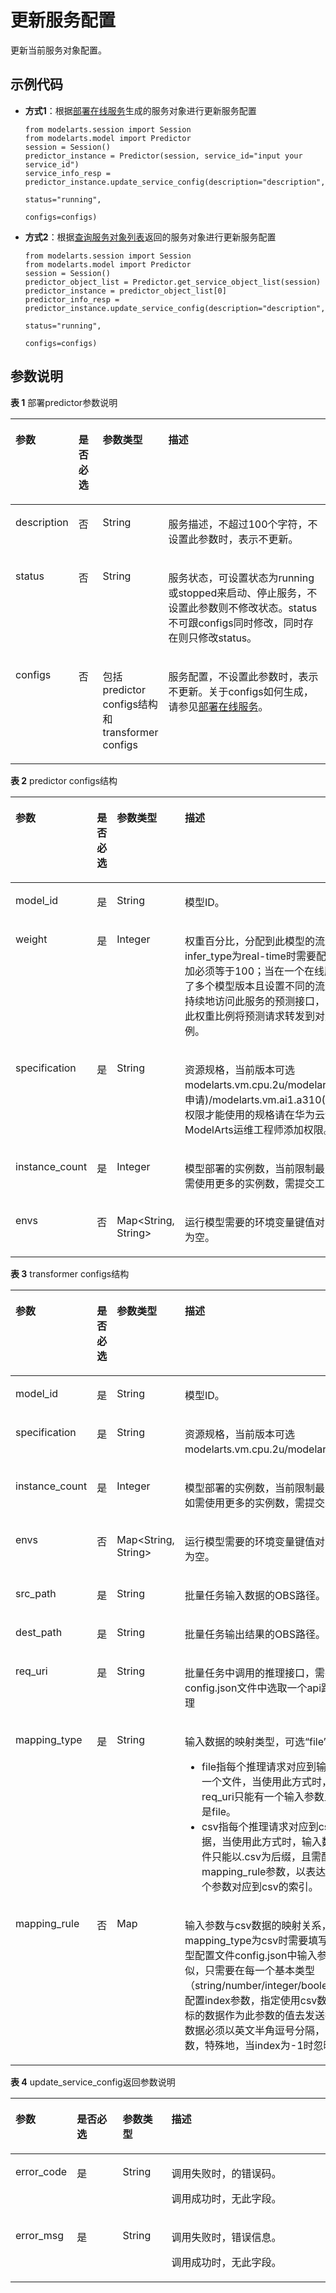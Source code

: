 # 更新服务配置<a name="modelarts_04_0207"></a>

更新当前服务对象配置。

## 示例代码<a name="zh-cn_topic_0160622887_section59151611112217"></a>

-   **方式1**：根据[部署在线服务](部署在线服务.md)生成的服务对象进行更新服务配置

    ```
    from modelarts.session import Session
    from modelarts.model import Predictor
    session = Session()
    predictor_instance = Predictor(session, service_id="input your service_id")
    service_info_resp = predictor_instance.update_service_config(description="description",
                                                                  status="running",
                                                                  configs=configs) 
    ```

-   **方式2**：根据[查询服务对象列表](查询服务对象列表.md)返回的服务对象进行更新服务配置

    ```
    from modelarts.session import Session
    from modelarts.model import Predictor
    session = Session()
    predictor_object_list = Predictor.get_service_object_list(session)
    predictor_instance = predictor_object_list[0]                
    predictor_info_resp = predictor_instance.update_service_config(description="description",
                                                                    status="running",
                                                                    configs=configs) 
    ```


## 参数说明<a name="zh-cn_topic_0160622887_section14967645421"></a>

**表 1**  部署predictor参数说明

<a name="zh-cn_topic_0160622887_table1729519551521"></a>
<table><thead align="left"><tr id="zh-cn_topic_0160622887_row92951455227"><th class="cellrowborder" valign="top" width="10.459999999999999%" id="mcps1.2.5.1.1"><p id="zh-cn_topic_0160622887_p1529512551427"><a name="zh-cn_topic_0160622887_p1529512551427"></a><a name="zh-cn_topic_0160622887_p1529512551427"></a>参数</p>
</th>
<th class="cellrowborder" valign="top" width="8.21%" id="mcps1.2.5.1.2"><p id="zh-cn_topic_0160622887_p1729513551121"><a name="zh-cn_topic_0160622887_p1729513551121"></a><a name="zh-cn_topic_0160622887_p1729513551121"></a>是否必选</p>
</th>
<th class="cellrowborder" valign="top" width="16.650000000000002%" id="mcps1.2.5.1.3"><p id="zh-cn_topic_0160622887_p1295155426"><a name="zh-cn_topic_0160622887_p1295155426"></a><a name="zh-cn_topic_0160622887_p1295155426"></a>参数类型</p>
</th>
<th class="cellrowborder" valign="top" width="64.68%" id="mcps1.2.5.1.4"><p id="zh-cn_topic_0160622887_p42952551219"><a name="zh-cn_topic_0160622887_p42952551219"></a><a name="zh-cn_topic_0160622887_p42952551219"></a>描述</p>
</th>
</tr>
</thead>
<tbody><tr id="zh-cn_topic_0160622887_row82951655722"><td class="cellrowborder" valign="top" width="10.459999999999999%" headers="mcps1.2.5.1.1 "><p id="zh-cn_topic_0160622887_p172953551525"><a name="zh-cn_topic_0160622887_p172953551525"></a><a name="zh-cn_topic_0160622887_p172953551525"></a>description</p>
</td>
<td class="cellrowborder" valign="top" width="8.21%" headers="mcps1.2.5.1.2 "><p id="zh-cn_topic_0160622887_p2295055426"><a name="zh-cn_topic_0160622887_p2295055426"></a><a name="zh-cn_topic_0160622887_p2295055426"></a>否</p>
</td>
<td class="cellrowborder" valign="top" width="16.650000000000002%" headers="mcps1.2.5.1.3 "><p id="zh-cn_topic_0160622887_p142951551123"><a name="zh-cn_topic_0160622887_p142951551123"></a><a name="zh-cn_topic_0160622887_p142951551123"></a>String</p>
</td>
<td class="cellrowborder" valign="top" width="64.68%" headers="mcps1.2.5.1.4 "><p id="zh-cn_topic_0160622887_p82952551624"><a name="zh-cn_topic_0160622887_p82952551624"></a><a name="zh-cn_topic_0160622887_p82952551624"></a>服务描述，不超过100个字符，不设置此参数时，表示不更新。</p>
</td>
</tr>
<tr id="zh-cn_topic_0160622887_row162950551829"><td class="cellrowborder" valign="top" width="10.459999999999999%" headers="mcps1.2.5.1.1 "><p id="zh-cn_topic_0160622887_p142951755223"><a name="zh-cn_topic_0160622887_p142951755223"></a><a name="zh-cn_topic_0160622887_p142951755223"></a>status</p>
</td>
<td class="cellrowborder" valign="top" width="8.21%" headers="mcps1.2.5.1.2 "><p id="zh-cn_topic_0160622887_p182951155226"><a name="zh-cn_topic_0160622887_p182951155226"></a><a name="zh-cn_topic_0160622887_p182951155226"></a>否</p>
</td>
<td class="cellrowborder" valign="top" width="16.650000000000002%" headers="mcps1.2.5.1.3 "><p id="zh-cn_topic_0160622887_p1829511551824"><a name="zh-cn_topic_0160622887_p1829511551824"></a><a name="zh-cn_topic_0160622887_p1829511551824"></a>String</p>
</td>
<td class="cellrowborder" valign="top" width="64.68%" headers="mcps1.2.5.1.4 "><p id="zh-cn_topic_0160622887_p32956551022"><a name="zh-cn_topic_0160622887_p32956551022"></a><a name="zh-cn_topic_0160622887_p32956551022"></a>服务状态，可设置状态为running或stopped来启动、停止服务，不设置此参数则不修改状态。status不可跟configs同时修改，同时存在则只修改status。</p>
</td>
</tr>
<tr id="zh-cn_topic_0160622887_row1629575514211"><td class="cellrowborder" valign="top" width="10.459999999999999%" headers="mcps1.2.5.1.1 "><p id="zh-cn_topic_0160622887_p19295255727"><a name="zh-cn_topic_0160622887_p19295255727"></a><a name="zh-cn_topic_0160622887_p19295255727"></a>configs</p>
</td>
<td class="cellrowborder" valign="top" width="8.21%" headers="mcps1.2.5.1.2 "><p id="zh-cn_topic_0160622887_p629510551028"><a name="zh-cn_topic_0160622887_p629510551028"></a><a name="zh-cn_topic_0160622887_p629510551028"></a>否</p>
</td>
<td class="cellrowborder" valign="top" width="16.650000000000002%" headers="mcps1.2.5.1.3 "><p id="zh-cn_topic_0160622887_p6295105518218"><a name="zh-cn_topic_0160622887_p6295105518218"></a><a name="zh-cn_topic_0160622887_p6295105518218"></a>包括predictor configs结构和transformer configs</p>
</td>
<td class="cellrowborder" valign="top" width="64.68%" headers="mcps1.2.5.1.4 "><p id="zh-cn_topic_0160622887_p629545516217"><a name="zh-cn_topic_0160622887_p629545516217"></a><a name="zh-cn_topic_0160622887_p629545516217"></a>服务配置，不设置此参数时，表示不更新。关于configs如何生成，请参见<a href="部署在线服务.md">部署在线服务</a>。</p>
</td>
</tr>
</tbody>
</table>

**表 2**  predictor configs结构

<a name="zh-cn_topic_0160622887_table6841887256"></a>
<table><thead align="left"><tr id="zh-cn_topic_0160622887_row4846788252"><th class="cellrowborder" valign="top" width="13.217821782178218%" id="mcps1.2.5.1.1"><p id="zh-cn_topic_0160622887_p884819812515"><a name="zh-cn_topic_0160622887_p884819812515"></a><a name="zh-cn_topic_0160622887_p884819812515"></a>参数</p>
</th>
<th class="cellrowborder" valign="top" width="10.07920792079208%" id="mcps1.2.5.1.2"><p id="zh-cn_topic_0160622887_p1985013812252"><a name="zh-cn_topic_0160622887_p1985013812252"></a><a name="zh-cn_topic_0160622887_p1985013812252"></a>是否必选</p>
</th>
<th class="cellrowborder" valign="top" width="16.346534653465348%" id="mcps1.2.5.1.3"><p id="zh-cn_topic_0160622887_p1852188192520"><a name="zh-cn_topic_0160622887_p1852188192520"></a><a name="zh-cn_topic_0160622887_p1852188192520"></a>参数类型</p>
</th>
<th class="cellrowborder" valign="top" width="60.35643564356435%" id="mcps1.2.5.1.4"><p id="zh-cn_topic_0160622887_p38538832514"><a name="zh-cn_topic_0160622887_p38538832514"></a><a name="zh-cn_topic_0160622887_p38538832514"></a>描述</p>
</th>
</tr>
</thead>
<tbody><tr id="zh-cn_topic_0160622887_row1856380258"><td class="cellrowborder" valign="top" width="13.217821782178218%" headers="mcps1.2.5.1.1 "><p id="zh-cn_topic_0160622887_p1786010872513"><a name="zh-cn_topic_0160622887_p1786010872513"></a><a name="zh-cn_topic_0160622887_p1786010872513"></a>model_id</p>
</td>
<td class="cellrowborder" valign="top" width="10.07920792079208%" headers="mcps1.2.5.1.2 "><p id="zh-cn_topic_0160622887_p386268152512"><a name="zh-cn_topic_0160622887_p386268152512"></a><a name="zh-cn_topic_0160622887_p386268152512"></a>是</p>
</td>
<td class="cellrowborder" valign="top" width="16.346534653465348%" headers="mcps1.2.5.1.3 "><p id="zh-cn_topic_0160622887_p1386419814252"><a name="zh-cn_topic_0160622887_p1386419814252"></a><a name="zh-cn_topic_0160622887_p1386419814252"></a>String</p>
</td>
<td class="cellrowborder" valign="top" width="60.35643564356435%" headers="mcps1.2.5.1.4 "><p id="zh-cn_topic_0160622887_p9866118172511"><a name="zh-cn_topic_0160622887_p9866118172511"></a><a name="zh-cn_topic_0160622887_p9866118172511"></a>模型ID。</p>
</td>
</tr>
<tr id="zh-cn_topic_0160622887_row1086798112511"><td class="cellrowborder" valign="top" width="13.217821782178218%" headers="mcps1.2.5.1.1 "><p id="zh-cn_topic_0160622887_p986916812517"><a name="zh-cn_topic_0160622887_p986916812517"></a><a name="zh-cn_topic_0160622887_p986916812517"></a>weight</p>
</td>
<td class="cellrowborder" valign="top" width="10.07920792079208%" headers="mcps1.2.5.1.2 "><p id="zh-cn_topic_0160622887_p687111819259"><a name="zh-cn_topic_0160622887_p687111819259"></a><a name="zh-cn_topic_0160622887_p687111819259"></a>是</p>
</td>
<td class="cellrowborder" valign="top" width="16.346534653465348%" headers="mcps1.2.5.1.3 "><p id="zh-cn_topic_0160622887_p138731787259"><a name="zh-cn_topic_0160622887_p138731787259"></a><a name="zh-cn_topic_0160622887_p138731787259"></a>Integer</p>
</td>
<td class="cellrowborder" valign="top" width="60.35643564356435%" headers="mcps1.2.5.1.4 "><p id="zh-cn_topic_0160622887_p19875118162511"><a name="zh-cn_topic_0160622887_p19875118162511"></a><a name="zh-cn_topic_0160622887_p19875118162511"></a>权重百分比，分配到此模型的流量权重，仅当infer_type为real-time时需要配置，多个权重相加必须等于100；当在一个在线服务中同时配置了多个模型版本且设置不同的流量权重比例时，持续地访问此服务的预测接口，ModelArts会按此权重比例将预测请求转发到对应的模型版本实例。</p>
</td>
</tr>
<tr id="zh-cn_topic_0160622887_row1687613842514"><td class="cellrowborder" valign="top" width="13.217821782178218%" headers="mcps1.2.5.1.1 "><p id="zh-cn_topic_0160622887_p1187828182513"><a name="zh-cn_topic_0160622887_p1187828182513"></a><a name="zh-cn_topic_0160622887_p1187828182513"></a>specification</p>
</td>
<td class="cellrowborder" valign="top" width="10.07920792079208%" headers="mcps1.2.5.1.2 "><p id="zh-cn_topic_0160622887_p38801282251"><a name="zh-cn_topic_0160622887_p38801282251"></a><a name="zh-cn_topic_0160622887_p38801282251"></a>是</p>
</td>
<td class="cellrowborder" valign="top" width="16.346534653465348%" headers="mcps1.2.5.1.3 "><p id="zh-cn_topic_0160622887_p08821882254"><a name="zh-cn_topic_0160622887_p08821882254"></a><a name="zh-cn_topic_0160622887_p08821882254"></a>String</p>
</td>
<td class="cellrowborder" valign="top" width="60.35643564356435%" headers="mcps1.2.5.1.4 "><p id="zh-cn_topic_0160622887_p13831001613"><a name="zh-cn_topic_0160622887_p13831001613"></a><a name="zh-cn_topic_0160622887_p13831001613"></a>资源规格，当前版本可选modelarts.vm.cpu.2u/modelarts.vm.gpu.p4(需申请)/modelarts.vm.ai1.a310(需申请)，需申请权限才能使用的规格请在华为云创建工单，由ModelArts运维工程师添加权限。</p>
</td>
</tr>
<tr id="zh-cn_topic_0160622887_row988558102512"><td class="cellrowborder" valign="top" width="13.217821782178218%" headers="mcps1.2.5.1.1 "><p id="zh-cn_topic_0160622887_p1588814812519"><a name="zh-cn_topic_0160622887_p1588814812519"></a><a name="zh-cn_topic_0160622887_p1588814812519"></a>instance_count</p>
</td>
<td class="cellrowborder" valign="top" width="10.07920792079208%" headers="mcps1.2.5.1.2 "><p id="zh-cn_topic_0160622887_p68902872512"><a name="zh-cn_topic_0160622887_p68902872512"></a><a name="zh-cn_topic_0160622887_p68902872512"></a>是</p>
</td>
<td class="cellrowborder" valign="top" width="16.346534653465348%" headers="mcps1.2.5.1.3 "><p id="zh-cn_topic_0160622887_p18926812256"><a name="zh-cn_topic_0160622887_p18926812256"></a><a name="zh-cn_topic_0160622887_p18926812256"></a>Integer</p>
</td>
<td class="cellrowborder" valign="top" width="60.35643564356435%" headers="mcps1.2.5.1.4 "><p id="zh-cn_topic_0160622887_p11894788252"><a name="zh-cn_topic_0160622887_p11894788252"></a><a name="zh-cn_topic_0160622887_p11894788252"></a>模型部署的实例数，当前限制最大实例数为5，如需使用更多的实例数，需提交工单申请。</p>
</td>
</tr>
<tr id="zh-cn_topic_0160622887_row208952088256"><td class="cellrowborder" valign="top" width="13.217821782178218%" headers="mcps1.2.5.1.1 "><p id="zh-cn_topic_0160622887_p48972820252"><a name="zh-cn_topic_0160622887_p48972820252"></a><a name="zh-cn_topic_0160622887_p48972820252"></a>envs</p>
</td>
<td class="cellrowborder" valign="top" width="10.07920792079208%" headers="mcps1.2.5.1.2 "><p id="zh-cn_topic_0160622887_p1889910820252"><a name="zh-cn_topic_0160622887_p1889910820252"></a><a name="zh-cn_topic_0160622887_p1889910820252"></a>否</p>
</td>
<td class="cellrowborder" valign="top" width="16.346534653465348%" headers="mcps1.2.5.1.3 "><p id="zh-cn_topic_0160622887_p119011483251"><a name="zh-cn_topic_0160622887_p119011483251"></a><a name="zh-cn_topic_0160622887_p119011483251"></a>Map&lt;String, String&gt;</p>
</td>
<td class="cellrowborder" valign="top" width="60.35643564356435%" headers="mcps1.2.5.1.4 "><p id="zh-cn_topic_0160622887_p590416818251"><a name="zh-cn_topic_0160622887_p590416818251"></a><a name="zh-cn_topic_0160622887_p590416818251"></a>运行模型需要的环境变量键值对，可选填，默认为空。</p>
</td>
</tr>
</tbody>
</table>

**表 3**  transformer configs结构

<a name="zh-cn_topic_0160622887_table6420928063"></a>
<table><thead align="left"><tr id="zh-cn_topic_0160622887_row12420102810614"><th class="cellrowborder" valign="top" width="12.574257425742575%" id="mcps1.2.5.1.1"><p id="zh-cn_topic_0160622887_p164282280612"><a name="zh-cn_topic_0160622887_p164282280612"></a><a name="zh-cn_topic_0160622887_p164282280612"></a>参数</p>
</th>
<th class="cellrowborder" valign="top" width="11.12871287128713%" id="mcps1.2.5.1.2"><p id="zh-cn_topic_0160622887_p1442892817613"><a name="zh-cn_topic_0160622887_p1442892817613"></a><a name="zh-cn_topic_0160622887_p1442892817613"></a>是否必选</p>
</th>
<th class="cellrowborder" valign="top" width="15.653465346534654%" id="mcps1.2.5.1.3"><p id="zh-cn_topic_0160622887_p942814289610"><a name="zh-cn_topic_0160622887_p942814289610"></a><a name="zh-cn_topic_0160622887_p942814289610"></a>参数类型</p>
</th>
<th class="cellrowborder" valign="top" width="60.64356435643564%" id="mcps1.2.5.1.4"><p id="zh-cn_topic_0160622887_p342819281067"><a name="zh-cn_topic_0160622887_p342819281067"></a><a name="zh-cn_topic_0160622887_p342819281067"></a>描述</p>
</th>
</tr>
</thead>
<tbody><tr id="zh-cn_topic_0160622887_row242862813615"><td class="cellrowborder" valign="top" width="12.574257425742575%" headers="mcps1.2.5.1.1 "><p id="zh-cn_topic_0160622887_p1042811281364"><a name="zh-cn_topic_0160622887_p1042811281364"></a><a name="zh-cn_topic_0160622887_p1042811281364"></a>model_id</p>
</td>
<td class="cellrowborder" valign="top" width="11.12871287128713%" headers="mcps1.2.5.1.2 "><p id="zh-cn_topic_0160622887_p1343542810611"><a name="zh-cn_topic_0160622887_p1343542810611"></a><a name="zh-cn_topic_0160622887_p1343542810611"></a>是</p>
</td>
<td class="cellrowborder" valign="top" width="15.653465346534654%" headers="mcps1.2.5.1.3 "><p id="zh-cn_topic_0160622887_p643515281612"><a name="zh-cn_topic_0160622887_p643515281612"></a><a name="zh-cn_topic_0160622887_p643515281612"></a>String</p>
</td>
<td class="cellrowborder" valign="top" width="60.64356435643564%" headers="mcps1.2.5.1.4 "><p id="zh-cn_topic_0160622887_p144351289614"><a name="zh-cn_topic_0160622887_p144351289614"></a><a name="zh-cn_topic_0160622887_p144351289614"></a>模型ID。</p>
</td>
</tr>
<tr id="zh-cn_topic_0160622887_row644311283615"><td class="cellrowborder" valign="top" width="12.574257425742575%" headers="mcps1.2.5.1.1 "><p id="zh-cn_topic_0160622887_p1444316281614"><a name="zh-cn_topic_0160622887_p1444316281614"></a><a name="zh-cn_topic_0160622887_p1444316281614"></a>specification</p>
</td>
<td class="cellrowborder" valign="top" width="11.12871287128713%" headers="mcps1.2.5.1.2 "><p id="zh-cn_topic_0160622887_p1745022815613"><a name="zh-cn_topic_0160622887_p1745022815613"></a><a name="zh-cn_topic_0160622887_p1745022815613"></a>是</p>
</td>
<td class="cellrowborder" valign="top" width="15.653465346534654%" headers="mcps1.2.5.1.3 "><p id="zh-cn_topic_0160622887_p124501281565"><a name="zh-cn_topic_0160622887_p124501281565"></a><a name="zh-cn_topic_0160622887_p124501281565"></a>String</p>
</td>
<td class="cellrowborder" valign="top" width="60.64356435643564%" headers="mcps1.2.5.1.4 "><p id="zh-cn_topic_0160622887_p1192195463517"><a name="zh-cn_topic_0160622887_p1192195463517"></a><a name="zh-cn_topic_0160622887_p1192195463517"></a>资源规格，当前版本可选modelarts.vm.cpu.2u/modelarts.vm.gpu.p4。</p>
</td>
</tr>
<tr id="zh-cn_topic_0160622887_row104508285618"><td class="cellrowborder" valign="top" width="12.574257425742575%" headers="mcps1.2.5.1.1 "><p id="zh-cn_topic_0160622887_p645020286620"><a name="zh-cn_topic_0160622887_p645020286620"></a><a name="zh-cn_topic_0160622887_p645020286620"></a>instance_count</p>
</td>
<td class="cellrowborder" valign="top" width="11.12871287128713%" headers="mcps1.2.5.1.2 "><p id="zh-cn_topic_0160622887_p104501028868"><a name="zh-cn_topic_0160622887_p104501028868"></a><a name="zh-cn_topic_0160622887_p104501028868"></a>是</p>
</td>
<td class="cellrowborder" valign="top" width="15.653465346534654%" headers="mcps1.2.5.1.3 "><p id="zh-cn_topic_0160622887_p545910281362"><a name="zh-cn_topic_0160622887_p545910281362"></a><a name="zh-cn_topic_0160622887_p545910281362"></a>Integer</p>
</td>
<td class="cellrowborder" valign="top" width="60.64356435643564%" headers="mcps1.2.5.1.4 "><p id="zh-cn_topic_0160622887_p12442216495"><a name="zh-cn_topic_0160622887_p12442216495"></a><a name="zh-cn_topic_0160622887_p12442216495"></a>模型部署的实例数，当前限制最大实例数为5，如需使用更多的实例数，需提交工单申请。</p>
</td>
</tr>
<tr id="zh-cn_topic_0160622887_row245911284618"><td class="cellrowborder" valign="top" width="12.574257425742575%" headers="mcps1.2.5.1.1 "><p id="zh-cn_topic_0160622887_p174598287617"><a name="zh-cn_topic_0160622887_p174598287617"></a><a name="zh-cn_topic_0160622887_p174598287617"></a>envs</p>
</td>
<td class="cellrowborder" valign="top" width="11.12871287128713%" headers="mcps1.2.5.1.2 "><p id="zh-cn_topic_0160622887_p194590281468"><a name="zh-cn_topic_0160622887_p194590281468"></a><a name="zh-cn_topic_0160622887_p194590281468"></a>否</p>
</td>
<td class="cellrowborder" valign="top" width="15.653465346534654%" headers="mcps1.2.5.1.3 "><p id="zh-cn_topic_0160622887_p204591928064"><a name="zh-cn_topic_0160622887_p204591928064"></a><a name="zh-cn_topic_0160622887_p204591928064"></a>Map&lt;String, String&gt;</p>
</td>
<td class="cellrowborder" valign="top" width="60.64356435643564%" headers="mcps1.2.5.1.4 "><p id="zh-cn_topic_0160622887_p14459202819615"><a name="zh-cn_topic_0160622887_p14459202819615"></a><a name="zh-cn_topic_0160622887_p14459202819615"></a>运行模型需要的环境变量键值对，可选填，默认为空。</p>
</td>
</tr>
<tr id="zh-cn_topic_0160622887_row27917187920"><td class="cellrowborder" valign="top" width="12.574257425742575%" headers="mcps1.2.5.1.1 "><p id="zh-cn_topic_0160622887_p27919181917"><a name="zh-cn_topic_0160622887_p27919181917"></a><a name="zh-cn_topic_0160622887_p27919181917"></a>src_path</p>
</td>
<td class="cellrowborder" valign="top" width="11.12871287128713%" headers="mcps1.2.5.1.2 "><p id="zh-cn_topic_0160622887_p37921815919"><a name="zh-cn_topic_0160622887_p37921815919"></a><a name="zh-cn_topic_0160622887_p37921815919"></a>是</p>
</td>
<td class="cellrowborder" valign="top" width="15.653465346534654%" headers="mcps1.2.5.1.3 "><p id="zh-cn_topic_0160622887_p2791818799"><a name="zh-cn_topic_0160622887_p2791818799"></a><a name="zh-cn_topic_0160622887_p2791818799"></a>String</p>
</td>
<td class="cellrowborder" valign="top" width="60.64356435643564%" headers="mcps1.2.5.1.4 "><p id="zh-cn_topic_0160622887_p137911181899"><a name="zh-cn_topic_0160622887_p137911181899"></a><a name="zh-cn_topic_0160622887_p137911181899"></a>批量任务输入数据的OBS路径。</p>
</td>
</tr>
<tr id="zh-cn_topic_0160622887_row924312220920"><td class="cellrowborder" valign="top" width="12.574257425742575%" headers="mcps1.2.5.1.1 "><p id="zh-cn_topic_0160622887_p13250162218914"><a name="zh-cn_topic_0160622887_p13250162218914"></a><a name="zh-cn_topic_0160622887_p13250162218914"></a>dest_path</p>
</td>
<td class="cellrowborder" valign="top" width="11.12871287128713%" headers="mcps1.2.5.1.2 "><p id="zh-cn_topic_0160622887_p152505229917"><a name="zh-cn_topic_0160622887_p152505229917"></a><a name="zh-cn_topic_0160622887_p152505229917"></a>是</p>
</td>
<td class="cellrowborder" valign="top" width="15.653465346534654%" headers="mcps1.2.5.1.3 "><p id="zh-cn_topic_0160622887_p122507220919"><a name="zh-cn_topic_0160622887_p122507220919"></a><a name="zh-cn_topic_0160622887_p122507220919"></a>String</p>
</td>
<td class="cellrowborder" valign="top" width="60.64356435643564%" headers="mcps1.2.5.1.4 "><p id="zh-cn_topic_0160622887_p647112917104"><a name="zh-cn_topic_0160622887_p647112917104"></a><a name="zh-cn_topic_0160622887_p647112917104"></a>批量任务输出结果的OBS路径。</p>
</td>
</tr>
<tr id="zh-cn_topic_0160622887_row62328563176"><td class="cellrowborder" valign="top" width="12.574257425742575%" headers="mcps1.2.5.1.1 "><p id="zh-cn_topic_0160622887_p1823215618175"><a name="zh-cn_topic_0160622887_p1823215618175"></a><a name="zh-cn_topic_0160622887_p1823215618175"></a>req_uri</p>
</td>
<td class="cellrowborder" valign="top" width="11.12871287128713%" headers="mcps1.2.5.1.2 "><p id="zh-cn_topic_0160622887_p16234125681718"><a name="zh-cn_topic_0160622887_p16234125681718"></a><a name="zh-cn_topic_0160622887_p16234125681718"></a>是</p>
</td>
<td class="cellrowborder" valign="top" width="15.653465346534654%" headers="mcps1.2.5.1.3 "><p id="zh-cn_topic_0160622887_p18234205618176"><a name="zh-cn_topic_0160622887_p18234205618176"></a><a name="zh-cn_topic_0160622887_p18234205618176"></a>String</p>
</td>
<td class="cellrowborder" valign="top" width="60.64356435643564%" headers="mcps1.2.5.1.4 "><p id="zh-cn_topic_0160622887_p323411565177"><a name="zh-cn_topic_0160622887_p323411565177"></a><a name="zh-cn_topic_0160622887_p323411565177"></a>批量任务中调用的推理接口，需要从模型的config.json文件中选取一个api路径用于此次推理</p>
</td>
</tr>
<tr id="zh-cn_topic_0160622887_row285695891717"><td class="cellrowborder" valign="top" width="12.574257425742575%" headers="mcps1.2.5.1.1 "><p id="zh-cn_topic_0160622887_p1085645820173"><a name="zh-cn_topic_0160622887_p1085645820173"></a><a name="zh-cn_topic_0160622887_p1085645820173"></a>mapping_type</p>
</td>
<td class="cellrowborder" valign="top" width="11.12871287128713%" headers="mcps1.2.5.1.2 "><p id="zh-cn_topic_0160622887_p18856115816179"><a name="zh-cn_topic_0160622887_p18856115816179"></a><a name="zh-cn_topic_0160622887_p18856115816179"></a>是</p>
</td>
<td class="cellrowborder" valign="top" width="15.653465346534654%" headers="mcps1.2.5.1.3 "><p id="zh-cn_topic_0160622887_p585614581175"><a name="zh-cn_topic_0160622887_p585614581175"></a><a name="zh-cn_topic_0160622887_p585614581175"></a>String</p>
</td>
<td class="cellrowborder" valign="top" width="60.64356435643564%" headers="mcps1.2.5.1.4 "><p id="p25161429175315"><a name="p25161429175315"></a><a name="p25161429175315"></a>输入数据的映射类型，可选<span class="parmvalue" id="parmvalue186013457535"><a name="parmvalue186013457535"></a><a name="parmvalue186013457535"></a>“file”</span>或<span class="parmvalue" id="parmvalue7499248145310"><a name="parmvalue7499248145310"></a><a name="parmvalue7499248145310"></a>“csv”</span>。</p>
<a name="ul155174325539"></a><a name="ul155174325539"></a><ul id="ul155174325539"><li>file指每个推理请求对应到输入数据目录下的一个文件，当使用此方式时，此模型对应req_uri只能有一个输入参数且此参数的类型是file。</li><li>csv指每个推理请求对应到csv里的一行数据，当使用此方式时，输入数据目录下的文件只能以.csv为后缀，且需配置mapping_rule参数，以表达推理请求体中各个参数对应到csv的索引。</li></ul>
</td>
</tr>
<tr id="zh-cn_topic_0160622887_row158141118183"><td class="cellrowborder" valign="top" width="12.574257425742575%" headers="mcps1.2.5.1.1 "><p id="zh-cn_topic_0160622887_p481416131817"><a name="zh-cn_topic_0160622887_p481416131817"></a><a name="zh-cn_topic_0160622887_p481416131817"></a>mapping_rule</p>
</td>
<td class="cellrowborder" valign="top" width="11.12871287128713%" headers="mcps1.2.5.1.2 "><p id="zh-cn_topic_0160622887_p188141813180"><a name="zh-cn_topic_0160622887_p188141813180"></a><a name="zh-cn_topic_0160622887_p188141813180"></a>否</p>
</td>
<td class="cellrowborder" valign="top" width="15.653465346534654%" headers="mcps1.2.5.1.3 "><p id="zh-cn_topic_0160622887_p178147119189"><a name="zh-cn_topic_0160622887_p178147119189"></a><a name="zh-cn_topic_0160622887_p178147119189"></a>Map</p>
</td>
<td class="cellrowborder" valign="top" width="60.64356435643564%" headers="mcps1.2.5.1.4 "><p id="zh-cn_topic_0160622887_p12814018180"><a name="zh-cn_topic_0160622887_p12814018180"></a><a name="zh-cn_topic_0160622887_p12814018180"></a>输入参数与csv数据的映射关系，仅当mapping_type为csv时需要填写。映射规则与模型配置文件config.json中输入参数的定义方式相似，只需要在每一个基本类型（string/number/integer/boolean）的参数下配置index参数，指定使用csv数据中对应索引下标的数据作为此参数的值去发送推理请求，csv数据必须以英文半角逗号分隔，index从0开始计数，特殊地，当index为-1时忽略此参数。</p>
</td>
</tr>
</tbody>
</table>

**表 4**  update\_service\_config返回参数说明

<a name="zh-cn_topic_0160622887_table55928961173927"></a>
<table><thead align="left"><tr id="zh-cn_topic_0160622887_row40618446173927"><th class="cellrowborder" valign="top" width="12.68%" id="mcps1.2.5.1.1"><p id="zh-cn_topic_0160622887_p1631242217407"><a name="zh-cn_topic_0160622887_p1631242217407"></a><a name="zh-cn_topic_0160622887_p1631242217407"></a>参数</p>
</th>
<th class="cellrowborder" valign="top" width="15.6%" id="mcps1.2.5.1.2"><p id="zh-cn_topic_0160622887_p4623781817407"><a name="zh-cn_topic_0160622887_p4623781817407"></a><a name="zh-cn_topic_0160622887_p4623781817407"></a>是否必选</p>
</th>
<th class="cellrowborder" valign="top" width="15.959999999999999%" id="mcps1.2.5.1.3"><p id="zh-cn_topic_0160622887_p5427574117407"><a name="zh-cn_topic_0160622887_p5427574117407"></a><a name="zh-cn_topic_0160622887_p5427574117407"></a>参数类型</p>
</th>
<th class="cellrowborder" valign="top" width="55.76%" id="mcps1.2.5.1.4"><p id="zh-cn_topic_0160622887_p3425893817407"><a name="zh-cn_topic_0160622887_p3425893817407"></a><a name="zh-cn_topic_0160622887_p3425893817407"></a>描述</p>
</th>
</tr>
</thead>
<tbody><tr id="zh-cn_topic_0160622887_row11062410173927"><td class="cellrowborder" valign="top" width="12.68%" headers="mcps1.2.5.1.1 "><p id="zh-cn_topic_0160622887_p688954611624"><a name="zh-cn_topic_0160622887_p688954611624"></a><a name="zh-cn_topic_0160622887_p688954611624"></a>error_code</p>
</td>
<td class="cellrowborder" valign="top" width="15.6%" headers="mcps1.2.5.1.2 "><p id="zh-cn_topic_0160622887_p2118234711624"><a name="zh-cn_topic_0160622887_p2118234711624"></a><a name="zh-cn_topic_0160622887_p2118234711624"></a>是</p>
</td>
<td class="cellrowborder" valign="top" width="15.959999999999999%" headers="mcps1.2.5.1.3 "><p id="zh-cn_topic_0160622887_p3804851211624"><a name="zh-cn_topic_0160622887_p3804851211624"></a><a name="zh-cn_topic_0160622887_p3804851211624"></a>String</p>
</td>
<td class="cellrowborder" valign="top" width="55.76%" headers="mcps1.2.5.1.4 "><p id="zh-cn_topic_0160622887_p1933601371920"><a name="zh-cn_topic_0160622887_p1933601371920"></a><a name="zh-cn_topic_0160622887_p1933601371920"></a>调用失败时，的错误码。</p>
<p id="zh-cn_topic_0160622887_p6203060911624"><a name="zh-cn_topic_0160622887_p6203060911624"></a><a name="zh-cn_topic_0160622887_p6203060911624"></a>调用成功时，无此字段。</p>
</td>
</tr>
<tr id="zh-cn_topic_0160622887_row52351653173927"><td class="cellrowborder" valign="top" width="12.68%" headers="mcps1.2.5.1.1 "><p id="zh-cn_topic_0160622887_p4368550411624"><a name="zh-cn_topic_0160622887_p4368550411624"></a><a name="zh-cn_topic_0160622887_p4368550411624"></a>error_msg</p>
</td>
<td class="cellrowborder" valign="top" width="15.6%" headers="mcps1.2.5.1.2 "><p id="zh-cn_topic_0160622887_p4886491211624"><a name="zh-cn_topic_0160622887_p4886491211624"></a><a name="zh-cn_topic_0160622887_p4886491211624"></a>是</p>
</td>
<td class="cellrowborder" valign="top" width="15.959999999999999%" headers="mcps1.2.5.1.3 "><p id="zh-cn_topic_0160622887_p6574380911624"><a name="zh-cn_topic_0160622887_p6574380911624"></a><a name="zh-cn_topic_0160622887_p6574380911624"></a>String</p>
</td>
<td class="cellrowborder" valign="top" width="55.76%" headers="mcps1.2.5.1.4 "><p id="zh-cn_topic_0160622887_p144278131194"><a name="zh-cn_topic_0160622887_p144278131194"></a><a name="zh-cn_topic_0160622887_p144278131194"></a>调用失败时，错误信息。</p>
<p id="zh-cn_topic_0160622887_p2364831411624"><a name="zh-cn_topic_0160622887_p2364831411624"></a><a name="zh-cn_topic_0160622887_p2364831411624"></a>调用成功时，无此字段。</p>
</td>
</tr>
</tbody>
</table>

